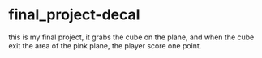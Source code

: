 # final_project-decal

this is my final project, it grabs the cube on the plane, and when the cube exit the area of the pink plane, the player score one point.
